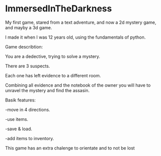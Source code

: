 # ImmersedInTheDarkness
My first game, stared from a text adventure, and now a 2d mystery game, and mayby a 3d game.

I made it when I was 12 years old, using the fundamentals of python.

Game describtion:

You are a dedective, trying to solve a mystery.

There are 3 suspects.

Each one has left evidence to a different room.

Combining all evidence and the notebook of the owner you will have to unravel the mystery and find the assasin.

Basik features:

-move in 4 directions.

-use items.

-save & load.

-add items to inventory.

This game has an extra chalenge to orientate and to not be lost
